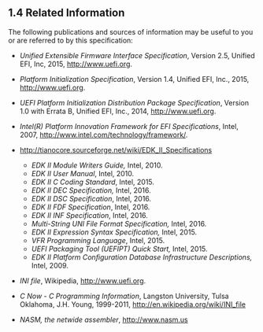 <!--- @file
  1.4 Related Information

  Copyright (c) 2008-2017, Intel Corporation. All rights reserved.<BR>

  Redistribution and use in source (original document form) and 'compiled'
  forms (converted to PDF, epub, HTML and other formats) with or without
  modification, are permitted provided that the following conditions are met:

  1) Redistributions of source code (original document form) must retain the
     above copyright notice, this list of conditions and the following
     disclaimer as the first lines of this file unmodified.

  2) Redistributions in compiled form (transformed to other DTDs, converted to
     PDF, epub, HTML and other formats) must reproduce the above copyright
     notice, this list of conditions and the following disclaimer in the
     documentation and/or other materials provided with the distribution.

  THIS DOCUMENTATION IS PROVIDED BY TIANOCORE PROJECT "AS IS" AND ANY EXPRESS OR
  IMPLIED WARRANTIES, INCLUDING, BUT NOT LIMITED TO, THE IMPLIED WARRANTIES OF
  MERCHANTABILITY AND FITNESS FOR A PARTICULAR PURPOSE ARE DISCLAIMED. IN NO
  EVENT SHALL TIANOCORE PROJECT  BE LIABLE FOR ANY DIRECT, INDIRECT, INCIDENTAL,
  SPECIAL, EXEMPLARY, OR CONSEQUENTIAL DAMAGES (INCLUDING, BUT NOT LIMITED TO,
  PROCUREMENT OF SUBSTITUTE GOODS OR SERVICES; LOSS OF USE, DATA, OR PROFITS;
  OR BUSINESS INTERRUPTION) HOWEVER CAUSED AND ON ANY THEORY OF LIABILITY,
  WHETHER IN CONTRACT, STRICT LIABILITY, OR TORT (INCLUDING NEGLIGENCE OR
  OTHERWISE) ARISING IN ANY WAY OUT OF THE USE OF THIS DOCUMENTATION, EVEN IF
  ADVISED OF THE POSSIBILITY OF SUCH DAMAGE.

-->

## 1.4 Related Information

The following publications and sources of information may be useful to you or
are referred to by this specification:

* _Unified Extensible Firmware Interface Specification_, Version 2.5, Unified
  EFI, Inc, 2015, http://www.uefi.org.

* _Platform Initialization Specification_, Version 1.4, Unified EFI, Inc.,
  2015, http://www.uefi.org.

* _UEFI Platform Initialization Distribution Package Specification_, Version
  1.0 with Errata B, Unified EFI, Inc., 2014, http://www.uefi.org.

* _Intel(R) Platform Innovation Framework for EFI Specifications_, Intel, 2007,
  http://www.intel.com/technology/framework/.

* http://tianocore.sourceforge.net/wiki/EDK_II_Specifications
  - _EDK II Module Writers Guide,_ Intel, 2010.
  - _EDK II User Manual_, Intel, 2010.
  - _EDK II C Coding Standard_, Intel, 2015.
  - _EDK II DEC Specification,_ Intel, 2016.
  - _EDK II DSC Specification_, Intel, 2016.
  - _EDK II FDF Specification_, Intel, 2016.
  - _EDK II INF Specification_, Intel, 2016.
  - _Multi-String UNI File Format Specification,_ Intel, 2016.
  - _EDK II Expression Syntax Specification,_ Intel, 2015.
  - _VFR Programming Language_, Intel, 2015.
  - _UEFI Packaging Tool (UEFIPT) Quick Start,_ Intel, 2015.
  - _EDK II Platform Configuration Database Infrastructure Descriptions,_ Intel,
    2009.

* _INI file_, Wikipedia, http://www.uefi.org.

* _C Now - C Programming Information_, Langston University, Tulsa Oklahoma,
  J.H. Young, 1999-2011, http://en.wikipedia.org/wiki/INI_file

* _NASM, the netwide assembler_, http://www.nasm.us

